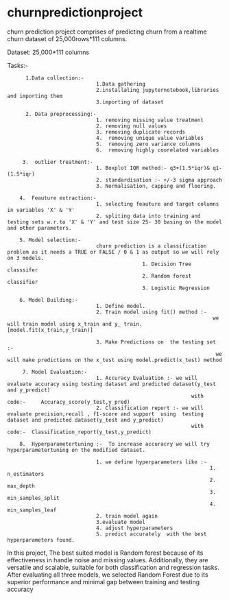 # churnpredictionproject


  churn prediction project comprises of predicting churn from a realtime churn dataset of 25,000rows*111 columns.

  Dataset: 25,000*111 columns
  
  Tasks:-

          1.Data collection:-
                                 1.Data gathering 
                                 2.installaling jupyternotebook,libraries and importing them
                                 3.importing of dataset
                                 
          2. Data preprocessing:-
                                 1. removing missing value treatment
                                 2. removing null values
                                 3. removing duplicate records
                                 4.  removing unique value variables
                                 5.  removing zero variance columns
                                 6.  removing highly coorelated variables
                                 
         3.  outlier treatment:-
                                 1. Boxplot IQR method:- q3+(1.5*iqr)& q1-(1.5*iqr)
                                 2. standardisation :- +/-3 sigma approach
                                 3. Normalisation, capping and flooring.
                                 
        4.  Feauture extraction:-
                                 1. selecting feauture and target columns in variables 'X' & 'Y'
                                 2. spliting data into training and testing sets w.r.to 'X' & 'Y' and test size 25- 30 basing on the model and other parameters.
                                 
        5. Model selection:-    
                                 churn prediction is a classification problem as it needs a TRUE or FALSE / 0 & 1 as output so we will rely on 3 models.
                                                1. Decision Tree classsifer
                                                2. Random forest classifier
                                                3. Logistic Regression
                                 
        6. Model Building:-      
                                 1. Define model.
                                 2. Train model using fit() method :- 
                                                                       we will train model using x_train and y_ train. [model.fit(x_train,y_train)]
                                 
                                 3. Make Predictions on  the testing set :-
                                                                        we will make predictions on the x_test using model.predict(x_test) method
                                                                        
         7. Model Evaluation:- 
                                 1. Accuracy Evaluation :- we will evaluate accuracy using testing dataset and predicted dataset(y_test and y_predict)
                                                                with code:-     Accuracy_score(y_test,y_pred)
                                 2. Classification report :- we will evaluate precision,recall , f1-score and support  using  testing dataset and predicted dataset(y_test and y_predict)
                                                                with code:-  Classification_report(y_test,y_predict)
         
        8.  Hyperparametertuning :-  To increase accuracry we will try hyperparametertuning on the modified dataset.

                                 1. we define hyperparameters like :- 
                                                                      1. n_estimators
                                                                      2. max_depth
                                                                      3. min_samples_split
                                                                      4. min_samples_leaf
                                 2. train model again
                                 3.evaluate model
                                 4. adjust hyperparameters
                                 5. predict accurately  with the best hyperparameters found.



                                 



In this project, 
                  The best suited model is Random forest because of its effectiveness in  handle noise and missing values. Additionally, they are versatile and scalable, suitable for both classification and regression tasks. After evaluating all three models, we selected Random Forest due to its superior performance and minimal gap between training and testing accuracy
